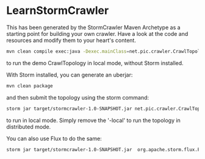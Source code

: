 # LearnStormCrawler

This has been generated by the StormCrawler Maven Archetype as a starting point for building your own crawler.
Have a look at the code and resources and modify them to your heart's content. 

``` sh
mvn clean compile exec:java -Dexec.mainClass=net.pic.crawler.CrawlTopology -Dexec.args="-conf crawler-conf.yaml -local"
```
to run the demo CrawlTopology in local mode, without Storm installed.

With Storm installed, you can generate an uberjar:

``` sh
mvn clean package
```

and then submit the topology using the storm command:

``` sh
storm jar target/stormcrawler-1.0-SNAPSHOT.jar net.pic.crawler.CrawlTopology -conf crawler-conf.yaml -local
```

to run in local mode. Simply remove the '-local' to run the topology in distributed mode.

You can also use Flux to do the same:

``` sh
storm jar target/stormcrawler-1.0-SNAPSHOT.jar  org.apache.storm.flux.Flux --local crawler.flux
```
